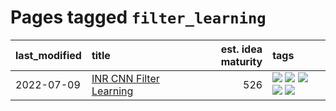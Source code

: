 # Pages tagged `filter_learning`

|last_modified|title|est. idea maturity|tags
|:---|:---|---:|:---|
|2022-07-09|[INR CNN Filter Learning](../INR_CNN_filter_learning.md)|526|[![](https://img.shields.io/badge/tag-CNN-1dc0d1)](../tags/CNN.md) [![](https://img.shields.io/badge/tag-INR-4d5a4)](../tags/INR.md) [![](https://img.shields.io/badge/tag-deep_learning-e168be)](../tags/deep_learning.md) [![](https://img.shields.io/badge/tag-experimental-c4fb38)](../tags/experimental.md) [![](https://img.shields.io/badge/tag-filter_learning-96f12e)](../tags/filter_learning.md)|